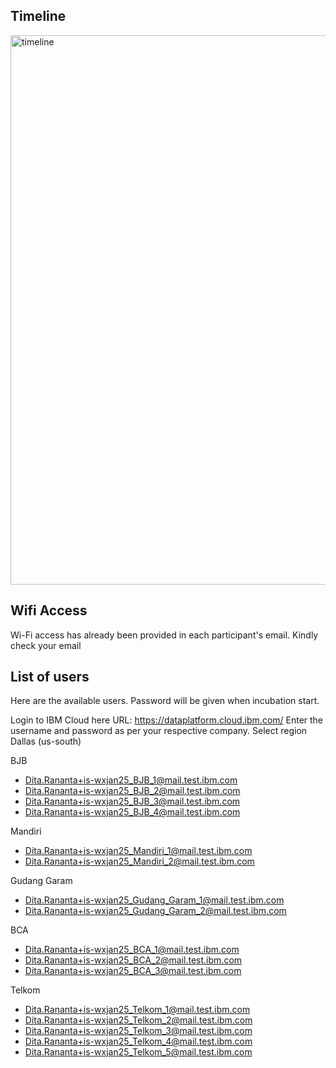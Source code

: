 ## Timeline 
<img width="879" alt="timeline" src="https://github.com/user-attachments/assets/54e27189-3ebf-47fc-bdc2-c812b87ac982" />

## Wifi Access
Wi-Fi access has already been provided in each participant's email. Kindly check your email

## List of users
Here are the available users. Password will be given when incubation start.

Login to IBM Cloud here URL: https://dataplatform.cloud.ibm.com/
Enter the username and password as per your respective company.
Select region Dallas (us-south)

BJB 
- Dita.Rananta+is-wxjan25_BJB_1@mail.test.ibm.com
- Dita.Rananta+is-wxjan25_BJB_2@mail.test.ibm.com
- Dita.Rananta+is-wxjan25_BJB_3@mail.test.ibm.com
- Dita.Rananta+is-wxjan25_BJB_4@mail.test.ibm.com

Mandiri
- Dita.Rananta+is-wxjan25_Mandiri_1@mail.test.ibm.com
- Dita.Rananta+is-wxjan25_Mandiri_2@mail.test.ibm.com

Gudang Garam
- Dita.Rananta+is-wxjan25_Gudang_Garam_1@mail.test.ibm.com
- Dita.Rananta+is-wxjan25_Gudang_Garam_2@mail.test.ibm.com

BCA
- Dita.Rananta+is-wxjan25_BCA_1@mail.test.ibm.com
- Dita.Rananta+is-wxjan25_BCA_2@mail.test.ibm.com
- Dita.Rananta+is-wxjan25_BCA_3@mail.test.ibm.com

Telkom
- Dita.Rananta+is-wxjan25_Telkom_1@mail.test.ibm.com
- Dita.Rananta+is-wxjan25_Telkom_2@mail.test.ibm.com
- Dita.Rananta+is-wxjan25_Telkom_3@mail.test.ibm.com
- Dita.Rananta+is-wxjan25_Telkom_4@mail.test.ibm.com
- Dita.Rananta+is-wxjan25_Telkom_5@mail.test.ibm.com
